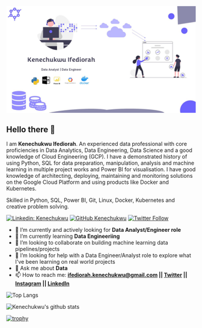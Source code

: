 <img src = "/Github header.jpg">

## Hello there 👋

I am **Kenechukwu Ifediorah**. An experienced data professional with core proficiencies in Data Analytics, Data Engineering, Data Science and a good knowledge of Cloud Engineering (GCP). I have a demonstrated history of using Python, SQL for data preparation, manipulation, analysis and machine learning in multiple project works and Power BI for visualisation. I have good knowledge of architecting, deploying, maintaining and monitoring solutions on the Google Cloud Platform and using products like Docker and Kubernetes.

Skilled in Python, SQL, Power BI, Git, Linux, Docker, Kubernetes and creative problem solving.

[![Linkedin: Kenechukwu](https://img.shields.io/badge/-Kenechukwu-blue?style=flat-square&logo=Linkedin&logoColor=white&link=https://www.linkedin.com/in/kenechukwu-ifediorah)](https://www.linkedin.com/in/kenechukwu-ifediorah)
[![GitHub Kenechukwu](https://img.shields.io/github/followers/eepheanyee?label=follow&style=social)](https://github.com/eepheanyee)
[![Twitter Follow](https://img.shields.io/twitter/follow/iam_khosee?style=social)](https://twitter.com/iam_khosee)

- 🔭 I’m currently and actively looking for **Data Analyst/Engineer role**
- 🌱 I’m currently learning **Data Engineeriing**
- 👯 I’m looking to collaborate on building machine learning data pipelines/projects
- 🤔 I’m looking for help with a Data Engineer/Analyst role to explore what I've been learning on real world projects
- 💬 Ask me about **Data**
- 📫 How to reach me:
  **[ifediorah.kenechukwu@gmail.com](mailto:ifediorah.kenechukwu@gmail.com) || [Twitter](https://twitter.com/iam_khosee) || [Instagram](https://instagram.com/iam_khosee) || [LinkedIn](https://www.linkedin.com/in/kenechukwu-ifediorah)**


![Top Langs](https://github-readme-stats.vercel.app/api/top-langs/?username=eepheanyee&layout=compact&theme=dark&hide_border=true)

![Kenechukwu's github stats](https://github-readme-stats.vercel.app/api?username=eepheanyee&show_icons=true&hide_border=true&theme=dark)

[![trophy](https://github-profile-trophy.vercel.app/?username=eepheanyee)](https://github.com/eepheanyee/github-profile-trophy)
